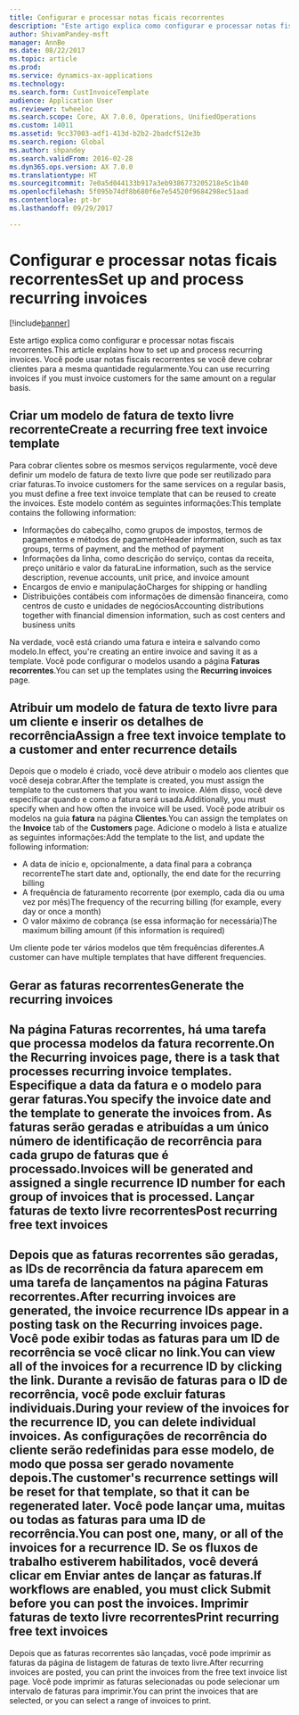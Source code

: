 ```yaml
---
title: Configurar e processar notas ficais recorrentes
description: "Este artigo explica como configurar e processar notas fiscais recorrentes. Você pode usar notas fiscais recorrentes se você deve cobrar clientes para a mesma quantidade regularmente."
author: ShivamPandey-msft
manager: AnnBe
ms.date: 08/22/2017
ms.topic: article
ms.prod: 
ms.service: dynamics-ax-applications
ms.technology: 
ms.search.form: CustInvoiceTemplate
audience: Application User
ms.reviewer: twheeloc
ms.search.scope: Core, AX 7.0.0, Operations, UnifiedOperations
ms.custom: 14011
ms.assetid: 9cc37003-adf1-413d-b2b2-2badcf512e3b
ms.search.region: Global
ms.author: shpandey
ms.search.validFrom: 2016-02-28
ms.dyn365.ops.version: AX 7.0.0
ms.translationtype: HT
ms.sourcegitcommit: 7e0a5d044133b917a3eb9386773205218e5c1b40
ms.openlocfilehash: 5f095b74df8b680f6e7e54520f9684298ec51aad
ms.contentlocale: pt-br
ms.lasthandoff: 09/29/2017

---
```


# <a name="set-up-and-process-recurring-invoices"></a><span data-ttu-id="9bde5-104">Configurar e processar notas ficais recorrentes</span><span class="sxs-lookup"><span data-stu-id="9bde5-104">Set up and process recurring invoices</span></span>

[!include[banner](../includes/banner.md)]


<span data-ttu-id="9bde5-105">Este artigo explica como configurar e processar notas fiscais recorrentes.</span><span class="sxs-lookup"><span data-stu-id="9bde5-105">This article explains how to set up and process recurring invoices.</span></span> <span data-ttu-id="9bde5-106">Você pode usar notas fiscais recorrentes se você deve cobrar clientes para a mesma quantidade regularmente.</span><span class="sxs-lookup"><span data-stu-id="9bde5-106">You can use recurring invoices if you must invoice customers for the same amount on a regular basis.</span></span>

<a name="create-a-recurring-free-text-invoice-template"></a><span data-ttu-id="9bde5-107">Criar um modelo de fatura de texto livre recorrente</span><span class="sxs-lookup"><span data-stu-id="9bde5-107">Create a recurring free text invoice template</span></span>
---------------------------------------------

<span data-ttu-id="9bde5-108">Para cobrar clientes sobre os mesmos serviços regularmente, você deve definir um modelo de fatura de texto livre que pode ser reutilizado para criar faturas.</span><span class="sxs-lookup"><span data-stu-id="9bde5-108">To invoice customers for the same services on a regular basis, you must define a free text invoice template that can be reused to create the invoices.</span></span> <span data-ttu-id="9bde5-109">Este modelo contém as seguintes informações:</span><span class="sxs-lookup"><span data-stu-id="9bde5-109">This template contains the following information:</span></span>

-   <span data-ttu-id="9bde5-110">Informações do cabeçalho, como grupos de impostos, termos de pagamentos e métodos de pagamento</span><span class="sxs-lookup"><span data-stu-id="9bde5-110">Header information, such as tax groups, terms of payment, and the method of payment</span></span>
-   <span data-ttu-id="9bde5-111">Informações da linha, como descrição do serviço, contas da receita, preço unitário e valor da fatura</span><span class="sxs-lookup"><span data-stu-id="9bde5-111">Line information, such as the service description, revenue accounts, unit price, and invoice amount</span></span>
-   <span data-ttu-id="9bde5-112">Encargos de envio e manipulação</span><span class="sxs-lookup"><span data-stu-id="9bde5-112">Charges for shipping or handling</span></span>
-   <span data-ttu-id="9bde5-113">Distribuições contábeis com informações de dimensão financeira, como centros de custo e unidades de negócios</span><span class="sxs-lookup"><span data-stu-id="9bde5-113">Accounting distributions together with financial dimension information, such as cost centers and business units</span></span>

<span data-ttu-id="9bde5-114">Na verdade, você está criando uma fatura e inteira e salvando como modelo.</span><span class="sxs-lookup"><span data-stu-id="9bde5-114">In effect, you're creating an entire invoice and saving it as a template.</span></span> <span data-ttu-id="9bde5-115">Você pode configurar o modelos usando a página **Faturas recorrentes**.</span><span class="sxs-lookup"><span data-stu-id="9bde5-115">You can set up the templates using the **Recurring invoices** page.</span></span>

## <a name="assign-a-free-text-invoice-template-to-a-customer-and-enter-recurrence-details"></a><span data-ttu-id="9bde5-116">Atribuir um modelo de fatura de texto livre para um cliente e inserir os detalhes de recorrência</span><span class="sxs-lookup"><span data-stu-id="9bde5-116">Assign a free text invoice template to a customer and enter recurrence details</span></span>
<span data-ttu-id="9bde5-117">Depois que o modelo é criado, você deve atribuir o modelo aos clientes que você deseja cobrar.</span><span class="sxs-lookup"><span data-stu-id="9bde5-117">After the template is created, you must assign the template to the customers that you want to invoice.</span></span> <span data-ttu-id="9bde5-118">Além disso, você deve especificar quando e como a fatura será usada.</span><span class="sxs-lookup"><span data-stu-id="9bde5-118">Additionally, you must specify when and how often the invoice will be used.</span></span> <span data-ttu-id="9bde5-119">Você pode atribuir os modelos na guia **fatura** na página **Clientes**.</span><span class="sxs-lookup"><span data-stu-id="9bde5-119">You can assign the templates on the **Invoice** tab of the **Customers** page.</span></span> <span data-ttu-id="9bde5-120">Adicione o modelo à lista e atualize as seguintes informações:</span><span class="sxs-lookup"><span data-stu-id="9bde5-120">Add the template to the list, and update the following information:</span></span>

-   <span data-ttu-id="9bde5-121">A data de início e, opcionalmente, a data final para a cobrança recorrente</span><span class="sxs-lookup"><span data-stu-id="9bde5-121">The start date and, optionally, the end date for the recurring billing</span></span>
-   <span data-ttu-id="9bde5-122">A frequência de faturamento recorrente (por exemplo, cada dia ou uma vez por mês)</span><span class="sxs-lookup"><span data-stu-id="9bde5-122">The frequency of the recurring billing (for example, every day or once a month)</span></span>
-   <span data-ttu-id="9bde5-123">O valor máximo de cobrança (se essa informação for necessária)</span><span class="sxs-lookup"><span data-stu-id="9bde5-123">The maximum billing amount (if this information is required)</span></span>

<span data-ttu-id="9bde5-124">Um cliente pode ter vários modelos que têm frequências diferentes.</span><span class="sxs-lookup"><span data-stu-id="9bde5-124">A customer can have multiple templates that have different frequencies.</span></span>

## <a name="generate-the-recurring-invoices"></a><span data-ttu-id="9bde5-125">Gerar as faturas recorrentes</span><span class="sxs-lookup"><span data-stu-id="9bde5-125">Generate the recurring invoices</span></span>
<span data-ttu-id="9bde5-126">Na página **Faturas recorrentes**, há uma tarefa que processa modelos da fatura recorrente.</span><span class="sxs-lookup"><span data-stu-id="9bde5-126">On the **Recurring invoices** page, there is a task that processes recurring invoice templates.</span></span> <span data-ttu-id="9bde5-127">Especifique a data da fatura e o modelo para gerar faturas.</span><span class="sxs-lookup"><span data-stu-id="9bde5-127">You specify the invoice date and the template to generate the invoices from.</span></span> <span data-ttu-id="9bde5-128">As faturas serão geradas e atribuídas a um único número de identificação de recorrência para cada grupo de faturas que é processado.</span><span class="sxs-lookup"><span data-stu-id="9bde5-128">Invoices will be generated and assigned a single recurrence ID number for each group of invoices that is processed.</span></span>
<span data-ttu-id="9bde5-129">Lançar faturas de texto livre recorrentes</span><span class="sxs-lookup"><span data-stu-id="9bde5-129">Post recurring free text invoices</span></span>
---------------------------------

<span data-ttu-id="9bde5-130">Depois que as faturas recorrentes são geradas, as IDs de recorrência da fatura aparecem em uma tarefa de lançamentos na página **Faturas recorrentes**.</span><span class="sxs-lookup"><span data-stu-id="9bde5-130">After recurring invoices are generated, the invoice recurrence IDs appear in a posting task on the **Recurring invoices** page.</span></span> <span data-ttu-id="9bde5-131">Você pode exibir todas as faturas para um ID de recorrência se você clicar no link.</span><span class="sxs-lookup"><span data-stu-id="9bde5-131">You can view all of the invoices for a recurrence ID by clicking the link.</span></span> <span data-ttu-id="9bde5-132">Durante a revisão de faturas para o ID de recorrência, você pode excluir faturas individuais.</span><span class="sxs-lookup"><span data-stu-id="9bde5-132">During your review of the invoices for the recurrence ID, you can delete individual invoices.</span></span> <span data-ttu-id="9bde5-133">As configurações de recorrência do cliente serão redefinidas para esse modelo, de modo que possa ser gerado novamente depois.</span><span class="sxs-lookup"><span data-stu-id="9bde5-133">The customer's recurrence settings will be reset for that template, so that it can be regenerated later.</span></span> <span data-ttu-id="9bde5-134">Você pode lançar uma, muitas ou todas as faturas para uma ID de recorrência.</span><span class="sxs-lookup"><span data-stu-id="9bde5-134">You can post one, many, or all of the invoices for a recurrence ID.</span></span> <span data-ttu-id="9bde5-135">Se os fluxos de trabalho estiverem habilitados, você deverá clicar em **Enviar** antes de lançar as faturas.</span><span class="sxs-lookup"><span data-stu-id="9bde5-135">If workflows are enabled, you must click **Submit** before you can post the invoices.</span></span>
<span data-ttu-id="9bde5-136">Imprimir faturas de texto livre recorrentes</span><span class="sxs-lookup"><span data-stu-id="9bde5-136">Print recurring free text invoices</span></span>
----------------------------------

<span data-ttu-id="9bde5-137">Depois que as faturas recorrentes são lançadas, você pode imprimir as faturas da página de listagem de faturas de texto livre.</span><span class="sxs-lookup"><span data-stu-id="9bde5-137">After recurring invoices are posted, you can print the invoices from the free text invoice list page.</span></span> <span data-ttu-id="9bde5-138">Você pode imprimir as faturas selecionadas ou pode selecionar um intervalo de faturas para imprimir.</span><span class="sxs-lookup"><span data-stu-id="9bde5-138">You can print the invoices that are selected, or you can select a range of invoices to print.</span></span>





